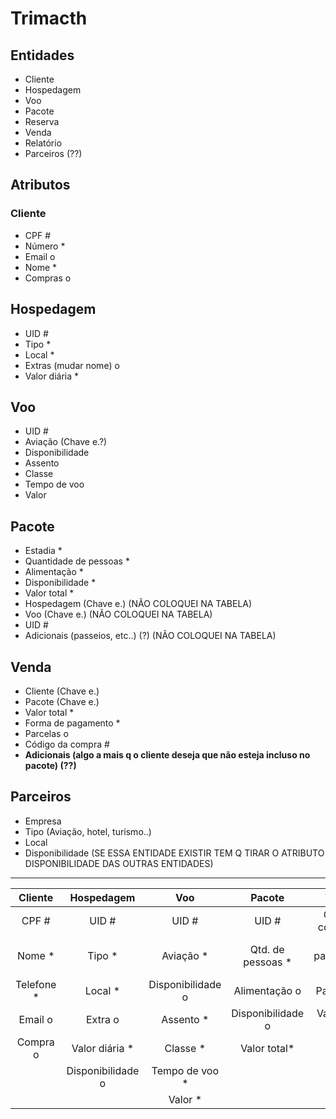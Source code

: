 # Trimacth

## Entidades
* Cliente
* Hospedagem
* Voo
* Pacote
* Reserva
* Venda
* Relatório
* Parceiros (??)

## Atributos

### Cliente
* CPF #
* Número *
* Email o
* Nome *
* Compras o

## Hospedagem
* UID #
* Tipo *
* Local *
* Extras (mudar nome) o
* Valor diária *

## Voo
* UID #
* Aviação (Chave e.?)
* Disponibilidade
* Assento
* Classe
* Tempo de voo
* Valor

## Pacote
* Estadia *
* Quantidade de pessoas *
* Alimentação *
* Disponibilidade *
* Valor total *
* Hospedagem (Chave e.) (NÃO COLOQUEI NA TABELA)
* Voo (Chave e.) (NÃO COLOQUEI NA TABELA)
* UID #
* Adicionais (passeios, etc..) (?) (NÃO COLOQUEI NA TABELA)

## Venda
* Cliente (Chave e.)
* Pacote (Chave e.)
* Valor total *
* Forma de pagamento *
* Parcelas o
* Código da compra #
* **Adicionais (algo a mais q o cliente deseja que não esteja incluso no pacote) (??)**

## Parceiros
* Empresa
* Tipo (Aviação, hotel, turismo..)
* Local
* Disponibilidade (SE ESSA ENTIDADE EXISTIR TEM Q TIRAR O ATRIBUTO DISPONIBILIDADE DAS OUTRAS ENTIDADES)

---


| Cliente     | Hospedagem        | Voo               | Pacote            | Venda             | Relatório | Reserva |
| :---------: | :---------------: | :---------------: | :---------------: | :---------------: | :-------: | :-----: |
| CPF #       | UID #             | UID #             | UID #             | Código compra #   |           |         |
| Nome *      | Tipo *            | Aviação *         | Qtd. de pessoas * | Forma pagamento * |           |         |
| Telefone *  | Local *           | Disponibilidade o | Alimentação o     | Parcelas o        |           |         |
| Email o     | Extra o           | Assento *         | Disponibilidade o | Valor total *     |           |         |
| Compra o    | Valor diária *    | Classe *          | Valor total*      |                   |           |         |
|             | Disponibilidade o | Tempo de voo *    |                   |                   |           |         |
|             |                   | Valor *           |                   |                   |           |         |
